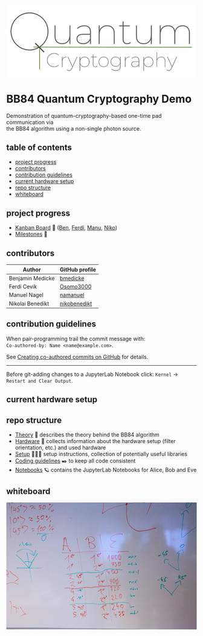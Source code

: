 ![quantum cryptography logo](media/logo-00.png)

# BB84 Quantum Cryptography Demo

Demonstration of quantum-cryptography-based one-time pad communication via<br>the BB84 algorithm using a non-single photon source.

## table of contents

<!-- vim-markdown-toc GFM -->

* [project progress](#project-progress)
* [contributors](#contributors)
* [contribution guidelines](#contribution-guidelines)
* [current hardware setup](#current-hardware-setup)
* [repo structure](#repo-structure)
* [whiteboard](#whiteboard)

<!-- vim-markdown-toc -->

## project progress

* [Kanban Board](https://github.com/bmedicke/quantum_cryptography/projects/1?fullscreen=true) 📝 ([Ben](https://github.com/bmedicke/quantum_cryptography/projects/1?fullscreen=true&card_filter_query=assignee%3Abmedicke), [Ferdi](https://github.com/bmedicke/quantum_cryptography/projects/1?fullscreen=true&card_filter_query=assignee%3Aosomo3000), [Manu](https://github.com/bmedicke/quantum_cryptography/projects/1?fullscreen=true&card_filter_query=assignee%3Anamanuel), [Niko](https://github.com/bmedicke/quantum_cryptography/projects/1?fullscreen=true&card_filter_query=assignee%3Anikobenedikt))
* [Milestones](https://github.com/bmedicke/quantum_cryptography/milestones) 🗿

## contributors

| Author           | GitHub profile                                  |
|------------------|-------------------------------------------------|
| Benjamin Medicke | [bmedicke](https://github.com/bmedicke)         |
| Ferdi Cevik      | [Osomo3000](https://github.com/Osomo3000)       |
| Manuel Nagel     | [namanuel](https://github.com/namanuel)         |
| Nikolai Benedikt | [nikobenedikt](https://github.com/nikobenedikt) |

## contribution guidelines

When pair-programming trail the commit message with:<br>
`Co-authored-by: Name <name@example.com>`.

See [Creating co-authored commits on GitHub](https://docs.github.com/en/github/committing-changes-to-your-project/creating-a-commit-with-multiple-authors#creating-co-authored-commits-on-github) for details.

---

Before git-adding changes to a JupyterLab Notebook click: `Kernel` → `Restart and Clear Output`.

## current hardware setup

## repo structure

* [Theory](markdown/theory.md) 💭 describes the theory behind the BB84 algorithm
* [Hardware](markdown/hardware.md) 🔭 collects information about the hardware setup (filter orientation, etc.) and used hardware
* [Setup](markdown/setup.md) 🧑🏻‍💻 setup instructions, collection of potentially useful libraries
* [Coding guidelines](markdown/coding-guidelines.md) ✒️  to keep all code consistent
* [Notebooks](notebooks) 🪐 contains the JupyterLab Notebooks for Alice, Bob and Eve

## whiteboard

![filter](whiteboard/IMG_0391.jpg)
